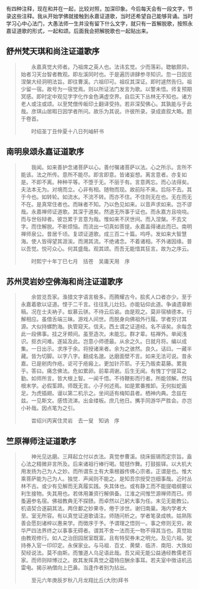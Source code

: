 

有四种注释，现在和并在一起，比较对照，加深印象。今后每天会有一段文字，节录这些注释。我从开始学佛就接触到永嘉证道歌，当时还希望自己能够背诵。当时学习心中心法门，大愚法师一生并没有留下什么文字，就只有一首解脱歌，按照永嘉证道歌的形式，一起和颂。后面我会把解脱歌也一起贴出来。

## 舒州梵天琪和尚注证道歌序

> 　　永嘉真觉大师者。乃祖席之英人也。法讳玄觉。少而落彩。聦敏颇异。始者习天台智者教观。即左溪同时也。于是遍历讲肆参寻知识。忽一日因览涅槃大经洞明法旨。即往曹溪。六祖印可。祖叹其深证。即时遽然告归。祖少留一宿。故号为一宿觉焉。则以所证法门发言为歌。以警未悟。师复预期冥感。即时定中观见字字化作金色满虚空界。自后天下丛林无不知也。诸方老人或注或颂。以至梵僧传皈印土翻译受持。若非深契佛心。其孰能与于此哉。彦琪山居暇日因学者所问。故乐为其说。许彼所录。录成直叙大略。题于卷首。
>
> 　　时绍圣丁丑仲夏十八日列岫轩书

## 南明泉颂永嘉证道歌序

> 　　我闻。如来善护念诸菩萨以心。善付嘱诸菩萨以法。心之所示。言所不能该。法之所传。意所不能尽。即言即意。皆诸妄想。离言意者。亦复如是。不即不离。种种平等。不堕于无。不丽于有。言意两忘。而心法得矣。夫法本无为。对境而立。心非有相。随物而现。故前际不来。后际不去。其于今也。如转轮。如流水。不流不转。而亦不住。不住则无在也。无在而无不在。是真常住者也。而昧者不知。乃以色见如来。以音声求如来。岂不谬哉。永嘉禅师证道歌。其深于道矣。然道无所事于证也。而永嘉方且哓哓。而与世俗辩者。彼岂累于言意为哉。惟如来不厌世间。而入涅槃。不去文字。而住解脱。不断烦恼。而流出一切真如菩提。永嘉盖得诸此而已。南明禅师泉公。昔居千顷。复颂证道歌。成三百二十篇。呜呼。发如来大智慧海。使人皆得望其涯涘。而溯其流。不绝诸念。不着诸相。不外诸因缘。普以吾觉。悦可众心。何其盛哉。观其颂。而吾无能惜其狂言。故为之序云。
>
> 　　时熙宁十年丁巳七月　括苍　吴庸天用　序

## 苏州灵岩妙空佛海和尚注证道歌序

> 　　余尝览吾家。渔猎文字语言极多。而腾耀古今。脍炙人口者亦少。至于永嘉着歌以证道。悭于二千言。往往乳儿灶妇。亦能钻仰此道。争诵遗章断稿。况在士夫衲子。蚁慕云骈。不待云后谕。由是观之。莫非宿植德本。行解相应。虽借舌端三昧。游戏人间世。而脱身向佛祖外行履。学者穷讨其源。大似持螺酌海。执管窥天。信夫。西土谓之证道经。名不诬矣。余每念此一段佛事。挂之牙颊间。虽至造次。未能忘。群才辈。枯禅外。单闻浅识。抠衣问难。遂延及此。岂意小师德最。从余之久。日就月将。编以成集。一日出示。求序于余。将授诸来者。余为之骇然。良久。诘曰。一藏半藏。皆为切脚。以字八字。翻成名邈。达磨面壁不言。如来无法可说。昔永嘉。已是剜肉作疮。讵可于疮瘢上。更加针芥耶。子无乃贩卖葛藤。累我乎。答曰。痛念佛法。危如累卵。前辈凋谢。后生无闻。有愧丁宁提耳之勤。如师所言。皆大根上智。一闻千悟。不待鞭影而行者。所能领解。然钝根末学。必假筌蹄。师既无言。小子何述焉。如是累番推卸。无何拟蛇画足。为虎插翅。谩以第二机示之。坐间适有梅知县者。栖神内典。念兹在兹。一见斯文。感悟流涕。出金缕板。庶几他日。𢹂手同游华严胜会。亦岂小补哉。因点笔为之引。
>
> 　　旹绍兴丙寅住灵岩　去一叟　知讷　序

## 竺原禅师注证道歌序

> 　　神光见达磨。三拜起立付以衣法。真觉参曹溪。绕床振锡而定宗旨。盍心法之精微非言所及。后来诸祖行棒行喝。辊毬作舞。打鼓振铎。以大机大用发扬为己为人之妙。而所谓东土有大乘根器传佛心宗者。正谓是也。惟大乘菩萨能为己为人。独觉．声闻则不能之。是知吾宗授受岂细事哉。近时丛林不古。或少有见解而无真履实践。失其体也。或有静工而不能提唱纲要以利生接物。失其用也。若体用兼资行解俱备。江淮之间惟竺源禅师而已。师蚤遍参名宿。佛祖教典无不探赜。而卓然以己躬大事为任。末见无能教公。机语契合遂嗣其法。两住鄱之妙果寺。倦于涉世。谢归南巢。海内学者大至。室无所容。有以真觉证道歌请注。师随问析之。学者笔录成帙。姑熟陈善会愿刻诸梓以惠来学。而徴序于予。予谓理之悟则一。事之修则无穷。故华严四法界终之以事事无碍者。谓其不舍一法而无一物不得其当也。真觉始由教观修行。如人之治田园居室既富。且有特契券未之明允。及见六祖。犹持券入官一印印定。永保家业。与马祖．百丈．黄檗．临济．南阳．大珠如契经说法。莫不由斯。而雏道人乌足语此哉。吾又闻无能公益通经教儒老百家。而师则辩博过之。故其发挥真觉之蕴特应酬余事耳。若夫室中徴诘机迅雷电。揭示衲僧向上巴鼻。当逢作者别为拈出。
>
> 　　至元六年庚辰岁秋八月龙翔比丘(大欣)拜书